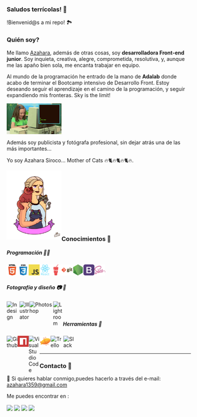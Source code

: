 
<!--
**AzaharaSiroco/AzaharaSiroco** is a ✨ _special_ ✨ repository because its `README.md` (this file) appears on your GitHub profile.

Here are some ideas to get you started:

- 🔭 I’m currently working on ...
- 🌱 I’m currently learning ...
- 👯 I’m looking to collaborate on ...
- 🤔 I’m looking for help with ...
- 💬 Ask me about ...
- 📫 How to reach me: ...
- 😄 Pronouns: ...
- ⚡ Fun fact: ...
-->
### Saludos terrícolas! 🖖 
!Bienvenid@s a mi repo! 🏞️ 

### Quién soy? 
Me llamo [Azahara][website], además de otras cosas, soy **desarrolladora Front-end junior**. Soy inquieta, creativa, alegre, comprometida, resolutiva, y, aunque me las apaño bien sola, me encanta trabajar en equipo. 

Al mundo de la programación he entrado de la mano de **Adalab** donde acabo de terminar el Bootcamp intensivo de Desarrollo Front.
Estoy deseando seguir el aprendizaje en el camino de la programación, y seguir expandiendo mis fronteras. Sky is the limit! 

<img align="center" width="150px" src="./tenor.gif" alt="developer">

Además soy publicista y fotógrafa profesional, sin dejar atrás una de las más importantes...

Yo soy Azahara Siroco... Mother of Cats  🔥🐈🔥🐈🔥🐈🔥.

<img align="left" width="150px"  src="./mothercat.gif" alt="mothercat">

<br>
<br>
<br>
<br>
<br>
<br>
<br>
<br>
<br>


### Conocimientos 🧠

##### Programación 👩‍💻

<img align="left" alt="HTML5" width="30px" src="https://raw.githubusercontent.com/github/explore/80688e429a7d4ef2fca1e82350fe8e3517d3494d/topics/html/html.png" />

<img align="left" alt="CSS3" width="30px" src="https://raw.githubusercontent.com/github/explore/80688e429a7d4ef2fca1e82350fe8e3517d3494d/topics/css/css.png" />

<img align="left" alt="JavaScript" width="30px" src="https://raw.githubusercontent.com/github/explore/80688e429a7d4ef2fca1e82350fe8e3517d3494d/topics/javascript/javascript.png" />

<img align="left" src="https://raw.githubusercontent.com/devicons/devicon/master/icons/react/react-original-wordmark.svg" alt="react" width="30" height="30"/>

<img align="left" alt="Gulp" width="30px" src="https://raw.githubusercontent.com/github/explore/80688e429a7d4ef2fca1e82350fe8e3517d3494d/topics/gulp/gulp.png" />

<img align="left" alt="Git" width="30px" src="https://raw.githubusercontent.com/github/explore/80688e429a7d4ef2fca1e82350fe8e3517d3494d/topics/git/git.png" />

<img align="left" alt="Node.js" width="30px" src="https://raw.githubusercontent.com/github/explore/80688e429a7d4ef2fca1e82350fe8e3517d3494d/topics/nodejs/nodejs.png" />

<img align="left" alt="Bootstrap" width="30px" src="https://raw.githubusercontent.com/github/explore/80688e429a7d4ef2fca1e82350fe8e3517d3494d/topics/bootstrap/bootstrap.png" />

<img align="left" alt="Sass" width="30px" src="https://raw.githubusercontent.com/github/explore/80688e429a7d4ef2fca1e82350fe8e3517d3494d/topics/sass/sass.png" />


<br>
<br>

##### Fotografía y diseño 📷 📓


<img align="left" alt="Indesign" width="35px" src="https://thinkvox.com.mx/wp-content/uploads/2020/08/Logo-adobe-indesign.png" />

<img align="left" alt="Illustrator" width="27px" src="https://cdn.worldvectorlogo.com/logos/adobe-illustrator-cc-2019.svg" />

<img align="left" alt="Photoshop" width="65px" src="https://www.solvetic.com/uploads/monthly_04_2016/tutorials-9832-0-29308300-1461599966.png" />

<img align="left" alt="Lightroom" width="27px" src="https://upload.wikimedia.org/wikipedia/commons/3/39/Adobe_Photoshop_Lightroom_v4.0.png" />

<br>
<br>

##### Herramientas 🔧

<img align="left" alt="Github" width="30px" src="https://image.flaticon.com/icons/png/512/25/25231.png" />

<img align="left" alt="Npm" width="30px" src="https://raw.githubusercontent.com/github/explore/80688e429a7d4ef2fca1e82350fe8e3517d3494d/topics/npm/npm.png" />

<img align="left" alt="Visual Studio Code" width="30px" src="https://upload.wikimedia.org/wikipedia/commons/thumb/9/9a/Visual_Studio_Code_1.35_icon.svg/1024px-Visual_Studio_Code_1.35_icon.svg.png" />

<img align="left" alt="Zeplin" width="30px" src="https://raw.githubusercontent.com/github/explore/80688e429a7d4ef2fca1e82350fe8e3517d3494d/topics/zeplin/zeplin.png" />

<img align="left" alt="Trello" width="35px" src="https://img.icons8.com/color/452/trello.png" />

<img align="left" alt="Slack" width="30px" src="https://img.icons8.com/color/452/slack-new.png" />

<br>
<br>

--------

### Contacto 💬 

📧 Si quieres hablar conmigo,puedes hacerlo a través del e-mail: azahara1359@gmail.com

Me puedes encontrar en :

<a href = 'https://www.linkedin.com/in/azahara-garcia/'> <img width = '32px' align= 'center' src="https://raw.githubusercontent.com/rahulbanerjee26/githubAboutMeGenerator/main/icons/linked-in-alt.svg"/></a> 
<a href = 'https://twitter.com/AzaharaSiroco'> <img width = '32px' align= 'center' src="https://raw.githubusercontent.com/rahulbanerjee26/githubAboutMeGenerator/main/icons/twitter.svg"/></a> 
<a href = 'https://www.github.com/AzaharaSiroco'> <img width = '32px' align= 'center' src="https://raw.githubusercontent.com/rahulbanerjee26/githubAboutMeGenerator/main/icons/github.svg"/></a>
<a href = 'https://dev.to/azaharasiroco'> <img width = '32px' align= 'center' src="https://d2fltix0v2e0sb.cloudfront.net/dev-rainbow.svg"/></a>  



[website]: https://github.com/AzaharaSiroco/#/

